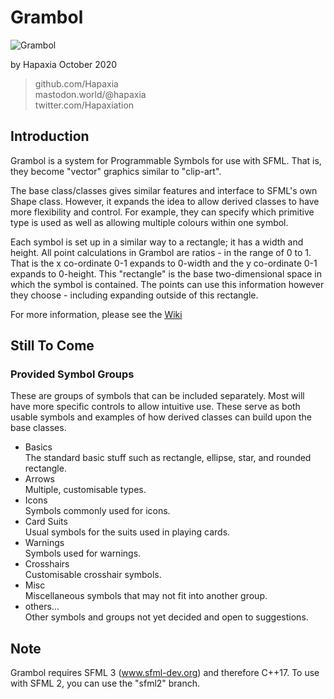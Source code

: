 # Grambol

![Grambol](https://i.imgur.com/WGNwz2J.png)

by Hapaxia
October 2020
> github.com/Hapaxia  
> mastodon.world/@hapaxia  
> twitter.com/Hapaxiation

## Introduction

Grambol is a system for Programmable Symbols for use with SFML. That is, they become "vector" graphics similar to "clip-art".

The base class/classes gives similar features and interface to SFML's own Shape class. However, it expands the idea to allow derived classes to have more flexibility and control. For example, they can specify which primitive type is used as well as allowing multiple colours within one symbol.

Each symbol is set up in a similar way to a rectangle; it has a width and height. All point calculations in Grambol are ratios - in the range of 0 to 1. That is the x co-ordinate 0-1 expands to 0-width and the y co-ordinate 0-1 expands to 0-height. This "rectangle" is the base two-dimensional space in which the symbol is contained. The points can use this information however they choose - including expanding outside of this rectangle.

For more information, please see the [Wiki]

## Still To Come

### Provided Symbol Groups
These are groups of symbols that can be included separately. Most will have more specific controls to allow intuitive use. These serve as both usable symbols and examples of how derived classes can build upon the base classes.
- Basics  
The standard basic stuff such as rectangle, ellipse, star, and rounded rectangle.
- Arrows  
Multiple, customisable types.
- Icons  
Symbols commonly used for icons.
- Card Suits  
Usual symbols for the suits used in playing cards.
- Warnings  
Symbols used for warnings.
- Crosshairs  
Customisable crosshair symbols.
- Misc  
Miscellaneous symbols that may not fit into another group.
- others...  
Other symbols and groups not yet decided and open to suggestions.

## Note

Grambol requires SFML 3 (www.sfml-dev.org) and therefore C++17.
To use with SFML 2, you can use the "sfml2" branch.




[Wiki]: https://github.com/Hapaxia/Grambol/wiki
